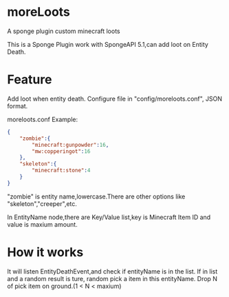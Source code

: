# moreLoots
A sponge plugin custom minecraft loots

This is a Sponge Plugin work with SpongeAPI 5.1,can add loot on Entity Death.

# Feature
Add loot when entity death. Configure file in "config/moreloots.conf", JSON format.

moreloots.conf Example:
```json
{
    "zombie":{
        "minecraft:gunpowder":16,
        "mw:copperingot":16
    },
    "skeleton":{
        "minecraft:stone":4
    }
}
```
"zombie" is entity name,lowercase.There are other options like "skeleton","creeper",etc.

In EntityName node,there are Key/Value list,key is Minecraft Item ID and value is maxium amount.

# How it works

It will listen EntityDeathEvent,and check if entityName is in the list.
If in list and a random result is ture, random pick a item in this entityName.
Drop N of pick item on ground.(1 < N < maxium)
